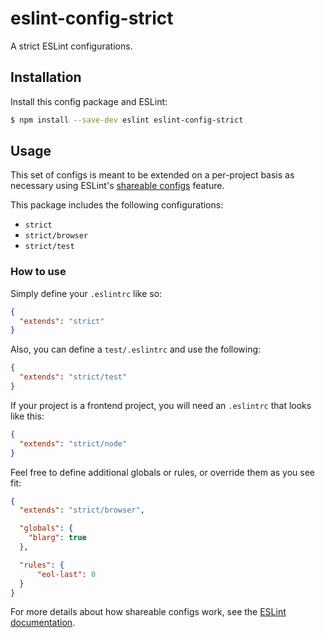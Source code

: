 # eslint-config-strict

A strict ESLint configurations.

## Installation

Install this config package and ESLint:

```bash
$ npm install --save-dev eslint eslint-config-strict
```

## Usage

This set of configs is meant to be extended on a per-project basis as necessary
using ESLint's [shareable configs][] feature.

This package includes the following configurations:

- `strict`
- `strict/browser`
- `strict/test`

### How to use

Simply define your `.eslintrc` like so:

```json
{
  "extends": "strict"
}
```

Also, you can define a `test/.eslintrc` and use the following:

```json
{
  "extends": "strict/test"
}
```

If your project is a frontend project, you will need an `.eslintrc` that looks
like this:

```json
{
  "extends": "strict/node"
}
```

Feel free to define additional globals or rules, or override them as you see fit:

```json
{
  "extends": "strict/browser",

  "globals": {
    "blarg": true
  },

  "rules": {
      "eol-last": 0
  }
}
```

For more details about how shareable configs work, see the [ESLint documentation][shareable configs].

[shareable configs]: http://eslint.org/docs/developer-guide/shareable-configs
